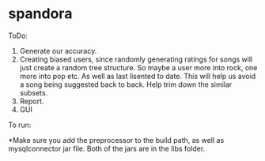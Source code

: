 # spandora

ToDo:

1. Generate our accuracy.
2. Creating biased users, since randomly generating ratings for songs will just create a random tree structure. So maybe a user more into rock, one more into pop etc. As well as last lisented to date. This will help us avoid a song being suggested back to back. Help trim down the similar subsets.
3. Report.
5. GUI
      
To run:

*Make sure you add the preprocessor to the build path, as well as mysqlconnector jar file. Both of the jars are in the libs folder.

